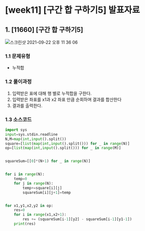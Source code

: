 
# [week11] [구간 합 구하기5] 발표자료

## 1. [11660] [구간 합 구하기5]
![스크린샷 2021-09-22 오후 11 36 06](https://user-images.githubusercontent.com/64303390/134364263-66033f44-2a29-4e23-a1e3-9b38702267a2.png)


### 1.1 문제유형
- 누적합

### 1.2 풀이과정
1. 입력받은 표에 대해 행 별로 누적합을 구한다.
2. 입력받은 좌표를 x1과 x2 좌표 만큼 순회하며 결과를 합산한다
3. 결과를 출력한다.

### 1.3 소스코드

```python
import sys
input=sys.stdin.readline
N,M=map(int,input().split())
square=[list(map(int,input().split())) for _ in range(N)]
op=[list(map(int,input().split())) for _ in range(M)]


squareSum=[[0]*(N+1) for _ in range(N)]


for i in range(N):
    temp=0
    for j in range(N):
        temp+=square[i][j]
        squareSum[i][j+1]=temp


for x1,y1,x2,y2 in op:
    res=0
    for i in range(x1,x2+1):
        res += (squareSum[i-1][y2] - squareSum[i-1][y1-1])
    print(res)

```

